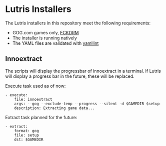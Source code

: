 # Lutris Installers

The Lutris installers in this repository meet the following requirements:

- GOG.com games only, [FCKDRM](https://www.fckdrm.com/)
- The installer is running natively
- The YAML files are validated with [yamllint](https://github.com/adrienverge/yamllint)

## Innoextract

The scripts will display the progressbar of innoextract in a terminal. If Lutris will display a progress bar in the future, these will be replaced.

Execute task used as of now:

```
- execute:
    file: innoextract
    args: --gog --exclude-temp --progress --silent -d $GAMEDIR $setup
    description: Extracting game data...
```

Extract task planned for the future:

```
- extract:
    format: gog
    file: setup
    dst: $GAMEDIR
```
